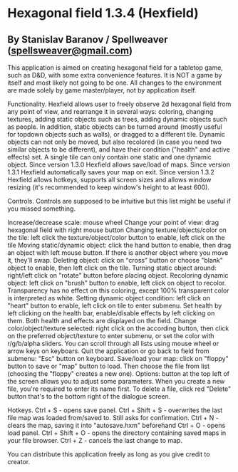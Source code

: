 # Hexagonal field 1.3.4 (Hexfield)
## By Stanislav Baranov / Spellweaver (spellsweaver@gmail.com)

This application is aimed on creating hexagonal field for a tabletop game, such as D&D, with some extra convenience features.
It is NOT a game by itself and most likely not going to be one. All changes to the environment are made solely by game master/player, not by application itself.

Functionality.
Hexfield allows user to freely observe 2d hexagonal field from any point of view, and rearrange it in several ways: coloring, changing textures, adding static objects such as trees, adding dynamic objects such as people.
In addition, static objects can be turned around (mostly useful for topdown objects such as walls), or dragged to a different tile.
Dynamic objects can not only be moved, but also recolored (in case you need two similar objects to be different), and have their condition ("health" and active effects) set.
A single tile can only contain one static and one dynamic object.
Since version 1.3.0 Hexfield allows save/load of maps.
Since version 1.3.1 Hexfield automatically saves your map on exit.
Since version 1.3.2 Hexfield allows hotkeys, supports all screen sizes and allows window resizing (it's recommended to keep window's height to at least 600).

Controls.
Controls are supposed to be intuitive but this list might be useful if you missed something.

Increase/decrease scale: mouse wheel
Change your point of view: drag hexagonal field with right mouse button
Changing texture/objects/color on the tile: left click the texture/object/color button to enable, left click on the tile
Moving static/dynamic object: click the hand button to enable, then drag an object with left mouse button. If there is another object where you move it, they'll swap.
Deleting object: click on "cross" button or choose "blank" object to enable, then left click on the tile.
Turning static object around: right/left click on "rotate" button before placing object.
Recoloring dynamic object: left click on "brush" button to enable, left click on object to recolor. Transparency has no effect on this coloring, except 100% transparent color is interpreted as white.
Setting dynamic object condition: left click on "heart" button to enable, left click on tile to enter submenu. Set health by left clicking on the health bar, enable/disable effects by left clicking on them. Both health and effects are displayed on the field.
Change color/object/texture selected: right click on the according button, then click on the preferred object/texture to enter submenu, or set the color with r/g/b/alpha sliders. You can scroll through all lists using mouse wheel or arrow keys on keyboars.
Quit the application or go back to field from submenu: "Esc" button on keyboard.
Save/load your map: click on "floppy" button to save or "map" button to load. Then choose the file from list (choosing the "floppy" creates a new one).
Options: button at the top left of the screen allows you to adjust some parameters.
When you create a new file, you're required to enter its name first. To delete a file, click red "Delete" button that's to the bottom right of the dialogue screen.

Hotkeys.
Ctrl + S - opens save panel.
Ctrl + Shift + S - overwrites the last file map was loaded from/saved to. Still asks for confirmation.
Ctrl + N - clears the map, saving it into "autosave.hxm" beforehand
Ctrl + O - opens load panel.
Ctrl + Shift + O - opens the directory containing saved maps in your file browser.
Ctrl + Z - cancels the last change to map.

You can distribute this application freely as long as you give credit to creator.
